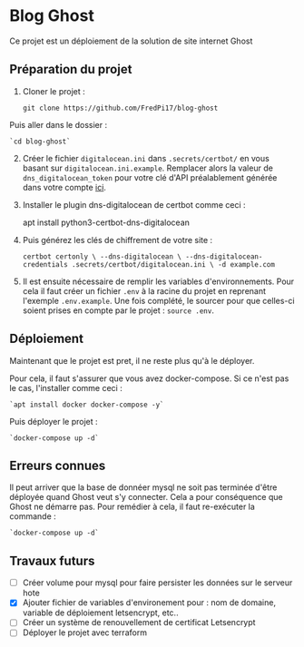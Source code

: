 Blog Ghost
==========

Ce projet est un déploiement de la solution de site internet Ghost

Préparation du projet
-----------

1. Cloner le projet :

    `git clone https://github.com/FredPi17/blog-ghost`

Puis aller dans le dossier :

    `cd blog-ghost`

2. Créer le fichier `digitalocean.ini` dans `.secrets/certbot/` en vous basant sur `digitalocean.ini.example`. Remplacer alors la valeur de `dns_digitalocean_token` pour votre clé d'API préalablement générée dans votre compte [ici](https://cloud.digitalocean.com/account/api/tokens). 

3. Installer le plugin dns-digitalocean de certbot comme ceci : 

    apt install python3-certbot-dns-digitalocean

4. Puis générez les clés de chiffrement de votre site : 

    `certbot certonly \
    --dns-digitalocean \
    --dns-digitalocean-credentials .secrets/certbot/digitalocean.ini \
    -d example.com`

5. Il est ensuite nécessaire de remplir les variables d'environnements. Pour cela il faut créer un fichier `.env` à la racine du projet en reprenant l'exemple `.env.example`. Une fois complété, le sourcer pour que celles-ci soient prises en compte par le projet : `source .env`. 

Déploiement
-----------

Maintenant que le projet est pret, il ne reste plus qu'à le déployer. 

Pour cela, il faut s'assurer que vous avez docker-compose. Si ce n'est pas le cas, l'installer comme ceci : 

    `apt install docker docker-compose -y`

Puis déployer le projet : 

    `docker-compose up -d`

Erreurs connues
---------------

Il peut arriver que la base de donnéer mysql ne soit pas terminée d'être déployée quand Ghost veut s'y connecter. Cela a pour conséquence que Ghost ne démarre pas. Pour remédier à cela, il faut re-exécuter la commande : 

    `docker-compose up -d`

Travaux futurs
--------------

- [ ] Créer volume pour mysql pour faire persister les données sur le serveur hote
- [x] Ajouter fichier de variables d'environement pour : nom de domaine, variable de déploiement letsencrypt, etc.. 
- [ ] Créer un système de renouvellement de certificat Letsencrypt
- [ ] Déployer le projet avec terraform